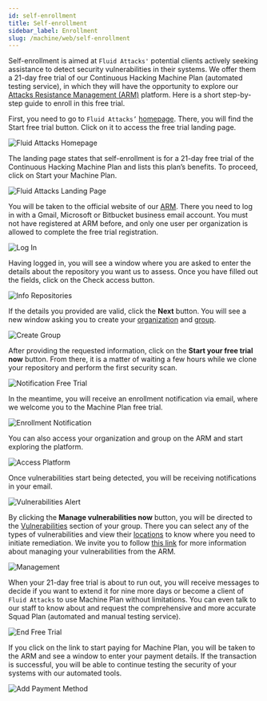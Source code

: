 ```yaml
---
id: self-enrollment
title: Self-enrollment
sidebar_label: Enrollment
slug: /machine/web/self-enrollment
---
```


Self-enrollment is aimed at `Fluid Attacks'`
potential clients actively seeking
assistance to detect security
vulnerabilities in their systems.
We offer them a 21-day free trial
of our Continuous Hacking Machine
Plan (automated testing service),
in which they will have the
opportunity to explore our
[Attacks Resistance Management (ARM)](/machine/web/arm)
platform.
Here is a short step-by-step guide
to enroll in this free trial.

First,
you need to go to `Fluid Attacks’`
[homepage](https://fluidattacks.com/).
There,
you will find the
Start free trial button.
Click on it to access the
free trial landing page.

![Fluid Attacks Homepage](https://res.cloudinary.com/fluid-attacks/image/upload/v1663009959/docs/web/enrollment/home_page_fluid.png)

The landing page states that
self-enrollment is for a 21-day
free trial of the Continuous
Hacking Machine Plan and lists
this plan’s benefits.
To proceed,
click on Start your Machine Plan.

![Fluid Attacks Landing Page](https://res.cloudinary.com/fluid-attacks/image/upload/v1663010106/docs/web/enrollment/page_landing.png)

You will be taken to the
official website of our
[ARM](https://app.fluidattacks.com/).
There you need to log in with a Gmail,
Microsoft or Bitbucket business
email account.
You must not have
registered at ARM before,
and only one user per organization
is allowed to complete the free
trial registration.

![Log In](https://res.cloudinary.com/fluid-attacks/image/upload/v1663010106/docs/web/enrollment/login_enrollment.png)

Having logged in,
you will see a window where
you are asked to enter the
details about the repository
you want us to assess.
Once you have filled out the fields,
click on the Check access button.

![Info Repositories](https://res.cloudinary.com/fluid-attacks/image/upload/v1663010106/docs/web/enrollment/enrollment_repo.png)

If the details you
provided are valid,
click the **Next** button.
You will see a new window asking you to create your
[organization](/machine/web/creating-organization)
and [group](/machine/web/groups).

![Create Group](https://res.cloudinary.com/fluid-attacks/image/upload/v1663010105/docs/web/enrollment/enrollment_create.png)

After providing the
requested information,
click on the
**Start your free trial now** button.
From there,
it is a matter of waiting a
few hours while we clone your
repository and perform the
first security scan.

![Notification Free Trial](https://res.cloudinary.com/fluid-attacks/image/upload/v1654783880/docs/web/enrollment/enrollment_notif.png)

In the meantime,
you will receive an enrollment
notification via email,
where we welcome you to
the Machine Plan free trial.

![Enrollment Notification](https://res.cloudinary.com/fluid-attacks/image/upload/v1654783881/docs/web/enrollment/enrollment_notif_email.png)

You can also access your
organization and group on
the ARM and start exploring
the platform.

![Access Platform](https://res.cloudinary.com/fluid-attacks/image/upload/v1654783880/docs/web/enrollment/enrollment_acess.png)

Once vulnerabilities
start being detected,
you will be receiving
notifications in your email.

![Vulnerabilities Alert](https://res.cloudinary.com/fluid-attacks/image/upload/v1654783881/docs/web/enrollment/enrollment_vuln_notification.png)

By clicking the
**Manage vulnerabilities now** button,
you will be directed to the
[Vulnerabilities](/machine/web/groups/vulnerabilities)
section of your group.
There you can select any of the
types of vulnerabilities and view
their [locations](/machine/web/vulnerabilities/management)
to know where you need to
initiate remediation.
We invite you to follow
[this link](/machine/web/vulnerabilities/management)
for more information about
managing your vulnerabilities
from the ARM.

![Management](https://res.cloudinary.com/fluid-attacks/image/upload/v1654783880/docs/web/enrollment/enrollment_manage_vulns.png)

When your 21-day free trial
is about to run out,
you will receive messages to
decide if you want to extend
it for nine more days or
become a client of `Fluid Attacks`
to use Machine Plan without
limitations.
You can even talk to our staff
to know about and request the
comprehensive and more accurate
Squad Plan (automated and manual
testing service).

![End Free Trial](https://res.cloudinary.com/fluid-attacks/image/upload/v1654783880/docs/web/enrollment/enrollment_21days.png)

If you click on the link to
start paying for Machine Plan,
you will be taken to the ARM
and see a window to enter
your payment details.
If the transaction is successful,
you will be able to continue
testing the security of your
systems with our automated tools.

![Add Payment Method](https://res.cloudinary.com/fluid-attacks/image/upload/v1654783881/docs/web/enrollment/enrollment_payment_method.png)
